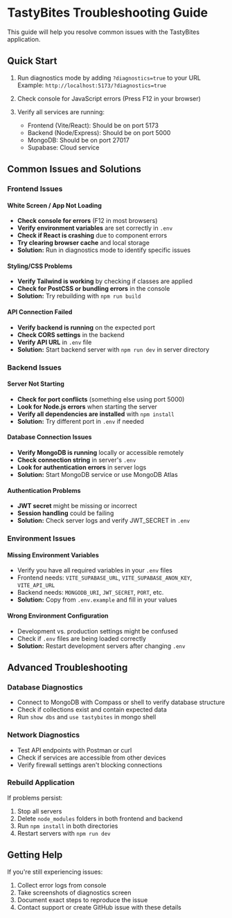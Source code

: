 # TastyBites Troubleshooting Guide

This guide will help you resolve common issues with the TastyBites application.

## Quick Start

1. Run diagnostics mode by adding `?diagnostics=true` to your URL
   Example: `http://localhost:5173/?diagnostics=true`

2. Check console for JavaScript errors (Press F12 in your browser)

3. Verify all services are running:
   - Frontend (Vite/React): Should be on port 5173
   - Backend (Node/Express): Should be on port 5000
   - MongoDB: Should be on port 27017
   - Supabase: Cloud service

## Common Issues and Solutions

### Frontend Issues

#### White Screen / App Not Loading
- **Check console for errors** (F12 in most browsers)
- **Verify environment variables** are set correctly in `.env`
- **Check if React is crashing** due to component errors
- **Try clearing browser cache** and local storage
- **Solution:** Run in diagnostics mode to identify specific issues

#### Styling/CSS Problems
- **Verify Tailwind is working** by checking if classes are applied
- **Check for PostCSS or bundling errors** in the console
- **Solution:** Try rebuilding with `npm run build`

#### API Connection Failed
- **Verify backend is running** on the expected port
- **Check CORS settings** in the backend
- **Verify API URL** in `.env` file
- **Solution:** Start backend server with `npm run dev` in server directory

### Backend Issues

#### Server Not Starting
- **Check for port conflicts** (something else using port 5000)
- **Look for Node.js errors** when starting the server
- **Verify all dependencies are installed** with `npm install`
- **Solution:** Try different port in `.env` if needed

#### Database Connection Issues
- **Verify MongoDB is running** locally or accessible remotely
- **Check connection string** in server's `.env`
- **Look for authentication errors** in server logs
- **Solution:** Start MongoDB service or use MongoDB Atlas

#### Authentication Problems
- **JWT secret** might be missing or incorrect
- **Session handling** could be failing
- **Solution:** Check server logs and verify JWT_SECRET in `.env`

### Environment Issues

#### Missing Environment Variables
- Verify you have all required variables in your `.env` files
- Frontend needs: `VITE_SUPABASE_URL`, `VITE_SUPABASE_ANON_KEY`, `VITE_API_URL`
- Backend needs: `MONGODB_URI`, `JWT_SECRET`, `PORT`, etc.
- **Solution:** Copy from `.env.example` and fill in your values

#### Wrong Environment Configuration
- Development vs. production settings might be confused
- Check if `.env` files are being loaded correctly
- **Solution:** Restart development servers after changing `.env`

## Advanced Troubleshooting

### Database Diagnostics
- Connect to MongoDB with Compass or shell to verify database structure
- Check if collections exist and contain expected data
- Run `show dbs` and `use tastybites` in mongo shell

### Network Diagnostics
- Test API endpoints with Postman or curl
- Check if services are accessible from other devices
- Verify firewall settings aren't blocking connections

### Rebuild Application
If problems persist:
1. Stop all servers
2. Delete `node_modules` folders in both frontend and backend
3. Run `npm install` in both directories
4. Restart servers with `npm run dev`

## Getting Help

If you're still experiencing issues:
1. Collect error logs from console
2. Take screenshots of diagnostics screen
3. Document exact steps to reproduce the issue
4. Contact support or create GitHub issue with these details
